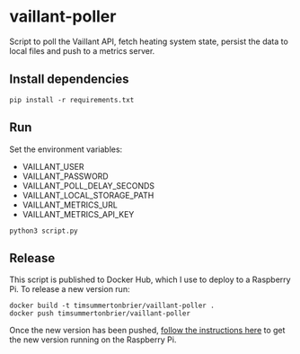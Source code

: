 # vaillant-poller

Script to poll the Vaillant API, fetch heating system state, persist the data to local files and push to a metrics server.

## Install dependencies

`pip install -r requirements.txt`

## Run

Set the environment variables:

- VAILLANT_USER
- VAILLANT_PASSWORD
- VAILLANT_POLL_DELAY_SECONDS
- VAILLANT_LOCAL_STORAGE_PATH
- VAILLANT_METRICS_URL
- VAILLANT_METRICS_API_KEY

`python3 script.py`

## Release

This script is published to Docker Hub, which I use to deploy to a Raspberry Pi. To release a new version run:

```
docker build -t timsummertonbrier/vaillant-poller .
docker push timsummertonbrier/vaillant-poller
```

Once the new version has been pushed, [follow the instructions here](https://github.com/sizlo/raspberry-pi-config?tab=readme-ov-file#app-updates) to get the new version running on the Raspberry Pi.